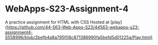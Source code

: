 # WebApps-S23-Assignment-4
A practice assignment for HTML with CSS
Hosted at [play]{https://github.com/44-563-Web-Apps-S23/44563-webapps-s23-assignment4-S558996/blob/2befb4a8a795f08c871386990fa5befd5d01225a/Play.html}